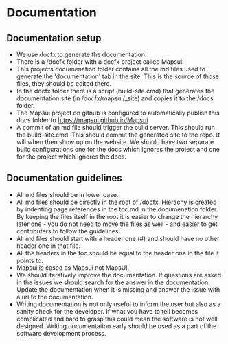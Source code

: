 # Documentation

## Documentation setup
- We use docfx to generate the documentation. 
- There is a /docfx folder with a docfx project called Mapsui. 
- This projects documenation folder contains all the md files used to generate the 'documentation' tab in the site. This is the source of those files, they should be edited there.
- In the docfx folder there is a script (build-site.cmd) that generates the documentation site (in /docfx/mapsui/_site) and copies it to the /docs folder.
- The Mapsui project on github is configured to automatically publish this docs folder to https://mapsui.github.io/Mapsui
- A commit of an md file should trigger the build server. This should run the build-site.cmd. This should commit the generated site to the repo. It will when then show up on the website. We should have two separate build configurations one for the docs which ignores the project and one for the project which ignores the docs.

## Documentation guidelines
- All md files should be in lower case.
- All md files should be directly in the root of /docfx. Hierachy is created by indenting page references in the toc.md in the documenation folder. By keeping the files itself in the root it is easier to change the hierarchy later one - you do not need to move the files as well - and easier to get contributers to follow the guidelines.
- All md files should start with a header one (#) and should have no other header one in that file.
- All the headers in the toc should be equal to the header one in the file it points to.
- Mapsui is cased as Mapsui not MapsUI.
- We should iteratively improve the documentation. If questions are asked in the issues we should search for the answer in the documentation. Update the documentation when it is missing and answer the issue with a url to the documentation.
- Writing documentation is not only useful to inform the user but also as a sanity check for the developer. If what you have to tell becomes complicated and hard to grasp this could mean the software is not well designed. Writing documentation early should be used as a part of the software development process.
